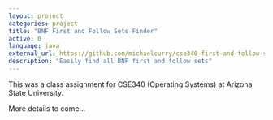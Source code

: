 ```yaml
---
layout: project
categories: project
title: "BNF First and Follow Sets Finder"
active: 0
language: java
external_url: https://github.com/michaelcurry/cse340-first-and-follow-sets
description: "Easily find all BNF first and follow sets"
---
```


This was a class assignment for CSE340 (Operating Systems) at Arizona State University.

More details to come...